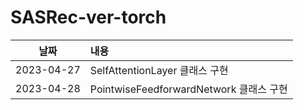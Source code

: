 # SASRec-ver-torch

|날짜|내용|
|:---:|:---|
|2023-04-27|SelfAttentionLayer 클래스 구현|
|2023-04-28|PointwiseFeedforwardNetwork 클래스 구현|
